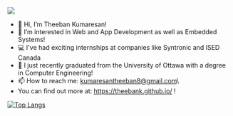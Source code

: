 ![](https://komarev.com/ghpvc/?username=theebank)

- 👋 Hi, I’m Theeban Kumaresan!
- 👀 I’m interested in Web and App Development as well as Embedded Systems!
- 💻 I've had exciting internships at companies like Syntronic and ISED Canada
- 🌱 I just recently graduated from the University of Ottawa with a degree in Computer Engineering!
- 📫 How to reach me: kumaresantheeban8@gmail.com\
- You can find out more at: https://theebank.github.io/ ! 

[![Top Langs](https://github-readme-stats.vercel.app/api/top-langs/?username=theebank)](https://github.com/anuraghazra/github-readme-stats)

<!---
theebank/theebank is a ✨ special ✨ repository because its `README.md` (this file) appears on your GitHub profile.
You can click the Preview link to take a look at your changes.
--->
